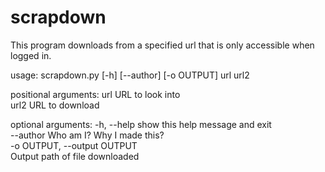 # scrapdown
This program downloads from a specified url that is only accessible when logged in.


usage: scrapdown.py [-h] [--author] [-o OUTPUT] url url2<br/>

positional arguments:
  url                   URL to look into<br/>
  url2                  URL to download<br/>

optional arguments:
  -h, --help            show this help message and exit<br/>
  --author              Who am I? Why I made this?<br/>
  -o OUTPUT, --output OUTPUT<br/>
                        Output path of file downloaded
